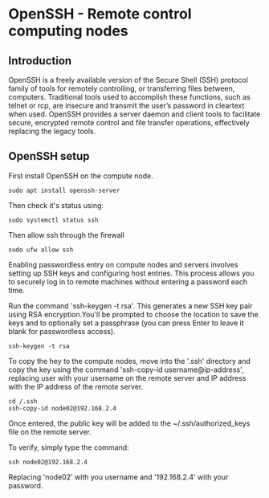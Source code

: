 # OpenSSH - Remote control computing nodes

## Introduction
OpenSSH is a freely available version of the Secure Shell (SSH) protocol family of tools for remotely controlling, or transferring files between, computers. Traditional tools used to accomplish these functions, such as telnet or rcp, are insecure and transmit the user’s password in cleartext when used. OpenSSH provides a server daemon and client tools to facilitate secure, encrypted remote control and file transfer operations, effectively replacing the legacy tools.</br>

## OpenSSH setup
First install OpenSSH on the compute node.

```
sudo apt install openssh-server  
```

Then check it's status using: 

```
sudo systemctl status ssh 
```

Then allow ssh through the firewall

```
sudo ufw allow ssh  
```

Enabling passwordless entry on compute nodes and servers involves setting up SSH keys and configuring host entries. This process allows you to securely log in to remote machines without entering a password each time.</br>

Run the command 'ssh-keygen -t rsa'. This generates a new SSH key pair using RSA encryption.You'll be prompted to choose the location to save the keys and to optionally set a passphrase (you can press Enter to leave it blank for passwordless access).
```
ssh-keygen -t rsa  
```
To copy the hey to the compute nodes, move into the '.ssh' directory and copy the key using the command 'ssh-copy-id username@ip-address', replacing user with your username on the remote server and IP address with the IP address of the remote server. </br>
```
cd /.ssh
ssh-copy-id node02@192.168.2.4
```
Once entered, the public key will be added to the ~/.ssh/authorized_keys file on the remote server.

To verify, simply type the command:
```
ssh node02@192.168.2.4 
```
Replacing 'node02' with you username and '192.168.2.4' with your password.